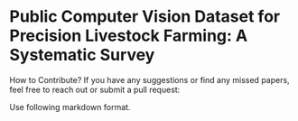 # Public Computer Vision Dataset for Precision Livestock Farming: A Systematic Survey
How to Contribute?
If you have any suggestions or find any missed papers, feel free to reach out or submit a pull request:

Use following markdown format.
